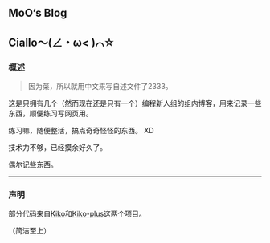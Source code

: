 ## MoO‘s Blog

## Ciallo～(∠・ω< )⌒☆

### 概述

> 因为菜，所以就用中文来写自述文件了2333。

这是只拥有几个（然而现在还是只有一个）编程新人组的组内博客，用来记录一些东西，顺便练习写网页用。

练习嘛，随便整活，搞点奇奇怪怪的东西。 XD

技术力不够，已经摸余好久了。

偶尔记些东西。

---

### 声明

部分代码来自[Kiko](https://github.com/gfjaru/Kiko)和[Kiko-plus](https://github.com/aweekj/Kiko-plus)这两个项目。

（简洁至上）

